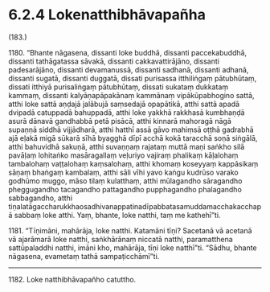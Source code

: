 # 6.2.4 Lokenatthibhāvapañha

(183.)

1180\. “Bhante nāgasena, dissanti loke buddhā, dissanti paccekabuddhā, dissanti tathāgatassa sāvakā, dissanti cakkavattirājāno, dissanti padesarājāno, dissanti devamanussā, dissanti sadhanā, dissanti adhanā, dissanti sugatā, dissanti duggatā, dissati purisassa itthiliṅgaṃ pātubhūtaṃ, dissati itthiyā purisaliṅgaṃ pātubhūtaṃ, dissati sukataṃ dukkataṃ kammaṃ, dissanti kalyāṇapāpakānaṃ kammānaṃ vipākūpabhogino sattā, atthi loke sattā aṇḍajā jalābujā saṃsedajā opapātikā, atthi sattā apadā dvipadā catuppadā bahuppadā, atthi loke yakkhā rakkhasā kumbhaṇḍā asurā dānavā gandhabbā petā pisācā, atthi kinnarā mahoragā nāgā supaṇṇā siddhā vijjādharā, atthi hatthī assā gāvo mahiṃsā oṭṭhā gadrabhā ajā eḷakā migā sūkarā sīhā byagghā dīpī acchā kokā taracchā soṇā siṅgālā, atthi bahuvidhā sakuṇā, atthi suvaṇṇaṃ rajataṃ muttā maṇi saṅkho silā pavāḷaṃ lohitaṅko masāragallaṃ veḷuriyo vajiraṃ phalikaṃ kāḷalohaṃ tambalohaṃ vaṭṭalohaṃ kaṃsalohaṃ, atthi khomaṃ koseyyaṃ kappāsikaṃ sāṇaṃ bhaṅgaṃ kambalaṃ, atthi sāli vīhi yavo kaṅgu kudrūso varako godhūmo muggo, māso tilaṃ kulatthaṃ, atthi mūlagandho sāragandho pheggugandho tacagandho pattagandho pupphagandho phalagandho sabbagandho, atthi tiṇalatāgaccharukkhaosadhivanappatinadīpabbatasamuddamacchakacchapā sabbaṃ loke atthi. Yaṃ, bhante, loke natthi, taṃ me kathehī”ti.

1181\. “Tīṇimāni, mahārāja, loke natthi. Katamāni tīṇi? Sacetanā vā acetanā vā ajarāmarā loke natthi, saṅkhārānaṃ niccatā natthi, paramatthena sattūpaladdhi natthi, imāni kho, mahārāja, tīṇi loke natthī”ti. “Sādhu, bhante nāgasena, evametaṃ tathā sampaṭicchāmī”ti.

---

1182\. Loke natthibhāvapañho catuttho.

